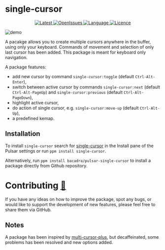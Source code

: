 # single-cursor

<p align="center">
  <a href="https://github.com/bacadra/pulsar-single-cursor/tags">
  <img src="https://img.shields.io/github/v/tag/bacadra/pulsar-single-cursor?style=for-the-badge&label=Latest&color=blue" alt="Latest">
  </a>
  <a href="https://github.com/bacadra/pulsar-single-cursor/issues">
  <img src="https://img.shields.io/github/issues-raw/bacadra/pulsar-single-cursor?style=for-the-badge&color=blue" alt="OpenIssues">
  </a>
  <a href="https://github.com/bacadra/pulsar-single-cursor/blob/master/package.json">
  <img src="https://img.shields.io/github/languages/top/bacadra/pulsar-single-cursor?style=for-the-badge&color=blue" alt="Language">
  </a>
  <a href="https://github.com/bacadra/pulsar-single-cursor/blob/master/LICENSE">
  <img src="https://img.shields.io/github/license/bacadra/pulsar-single-cursor?style=for-the-badge&color=blue" alt="Licence">
  </a>
</p>

![demo](https://github.com/bacadra/pulsar-single-cursor/blob/master/assets/demo.gif?raw=true)

A pacakge allows you to create multiple cursors anywhere in the buffer, using only your keyboard. Commands of movement and selection of only last cursor has been added. This package is meant for keyboard only navigation.

A package features:
* add new cursor by command `single-cursor:toggle` (default `Ctrl-Alt-Enter`),
* switch between active cursor by commands `single-cursor:next` (default `Ctrl-Alt-PageUp`) and `single-cursor:previous` (default `Ctrl-Alt-PageDown`),
* highlight active cursor,
* do action of single cursor, e.g. `single-cursor:move-up` (default `Ctrl-Alt-Up`),
* a predefined kemap.

## Installation

To install `single-cursor` search for [single-cursor](https://web.pulsar-edit.dev/packages/single-cursor) in the Install pane of the Pulsar settings or run `ppm install single-cursor`.

Alternatively, run `ppm install bacadra/pulsar-single-cursor` to install a package directly from Github repository.

# Contributing [🍺](https://www.buymeacoffee.com/asiloisad)

If you have any ideas on how to improve the package, spot any bugs, or would like to support the development of new features, please feel free to share them via GitHub.

## Notes

A package has been inspired by [multi-cursor-plus](https://github.com/kankaristo/atom-multi-cursor-plus), but decaffeinated, some problems has been resolved and new options added.
